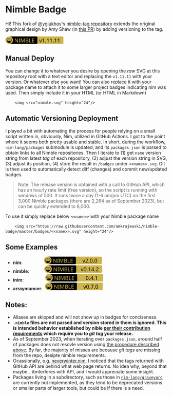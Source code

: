 # Nimble Badge

Hi! This fork of [@yglukhov](https://github.com/yglukhov)'s [nimble-tag repository](https://github.com/yglukhov/nimble-tag) extends the original graphical design by Amy Shaw (in [this PR](https://github.com/yglukhov/nimble-tag/pull/1)) by adding versioning to the tag.

<img src="nimble.svg" height="24"/>

## Manual Deploy
You can change it to whatever you desire by opening the _raw_ SVG at this repository root with a text editor and replacing the `v1.11.11` with your version. Or whatever else you want! You can also replace it with your package name to attach it to some larger project badges indicating nim was used. Then simply include it in your HTML (or HTML in Markdown)

        <img src="nimble.svg" height="24"/>


## Automatic Versioning Deployment
I played a bit with automating the process for people relying on a small script written in, obviously, Nim, utilized in GitHub Actions. I got to the point where it seems both pretty usable and stable. In short, during the workflow, `nim-lang/packages` submodule is updated, and its `packages.json` is parsed to obtain links to all Nimble repositories. Then I iterate to (1) get `name` version string from latest _tag_ of each repository, (2) adjust the version string in SVG, (3) adjust its position, (4) store the result in `/badges` under `<<name>>.svg`. Git is then used to automatically detect diff (changes) and commit new/updated badges.

>Note: The release version is obtained with a call to GitHub API, which has an hourly rate limit (free version), so the script is running with windows of 500. It runs twice a day (1-6 am/pm UTC) on the first 3,000 Nimble packages (there are 2,264 as of September 2023), but can be quickly extended to 6,000.

To use it simply replace below `<<name>>` with your Nimble package name

        <img src="https://raw.githubusercontent.com/amkrajewski/nimble-badge/master/badges/<<name>>.svg" height="24"/>

## Some Examples

- **nim**:&nbsp;&nbsp;&nbsp;&nbsp;&nbsp;&nbsp;&nbsp;&nbsp;&nbsp;&nbsp;&nbsp;&nbsp;&nbsp;&nbsp;&nbsp;&nbsp; <img src="https://raw.githubusercontent.com/amkrajewski/nimble-badge/master/badges/nim.svg" height="24"/>
- **nimble**: &nbsp;&nbsp;&nbsp;&nbsp;&nbsp;&nbsp;&nbsp;&nbsp;&nbsp;&nbsp;&nbsp;<img src="https://raw.githubusercontent.com/amkrajewski/nimble-badge/master/badges/nimble.svg" height="24"/>
- **inim**: &nbsp;&nbsp;&nbsp;&nbsp;&nbsp;&nbsp;&nbsp;&nbsp;&nbsp;&nbsp;&nbsp;&nbsp;&nbsp;&nbsp;&nbsp;&nbsp;<img src="https://raw.githubusercontent.com/amkrajewski/nimble-badge/master/badges/inim.svg" height="24"/>
- **arraymancer**:&nbsp; <img src="https://raw.githubusercontent.com/amkrajewski/nimble-badge/master/badges/arraymancer.svg" height="24"/>

## Notes:

- Aliases are skipped and will not show up in badges for conciseness.
- **`.nimble` files are not parsed and version stored in them is ignored. This is intended behavior established by nible [per their contribution requirements](https://github.com/nim-lang/packages/#releasing-a-new-package-version) which require you to _git tag_ your release.**
- As of September 2023, when iterating over `packages.json`, around half of packages does not resovle version using [the procedure described above](#automatic-versioning-deployment). By far, the majority of misses are because _git tags_ are missing from the repo, desipte nimble requirements.
- Ocassionally, e.g. [neverwinter.nim](https://github.com/niv/neverwinter.nim), I noticed that the tags returned with GitHub API are behind what web page returns. No idea why, beyond that maybe `.` ibnterferes with API, and I would appreciate some insight.
- Packages living in a subdirectory, such as those in [`nim-lang/graveyard`](https://github.com/nim-lang/graveyard) are currently not implemented, as they tend to be deprecated versions or smaller parts of larger tools, but could be if there is a need.